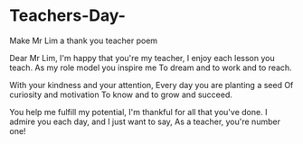 # Teachers-Day-
Make Mr Lim a thank you teacher poem

Dear Mr Lim,
I'm happy that you're my teacher,
I enjoy each lesson you teach.
As my role model you inspire me
To dream and to work and to reach.

With your kindness and your attention,
Every day you are planting a seed
Of curiosity and motivation
To know and to grow and succeed.

You help me fulfill my potential,
I'm thankful for all that you've done.
I admire you each day, and I just want to say,
As a teacher, you're number one!

